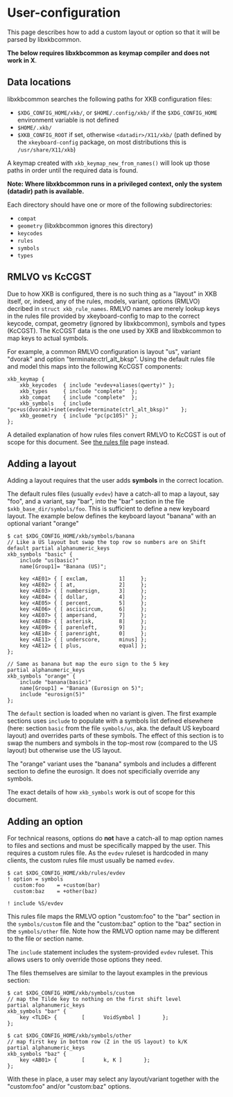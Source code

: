 # User-configuration

This page describes how to add a custom layout or option so that it will be
parsed by libxkbcommon.

**The below requires libxkbcommon as keymap compiler and does not work in X**.

## Data locations

libxkbcommon searches the following paths for XKB configuration files:
- `$XDG_CONFIG_HOME/xkb/`, or `$HOME/.config/xkb/` if the `$XDG_CONFIG_HOME`
  environment variable is not defined
- `$HOME/.xkb/`
- `$XKB_CONFIG_ROOT` if set, otherwise `<datadir>/X11/xkb/` (path defined by the
  `xkeyboard-config` package, on most distributions this is
  `/usr/share/X11/xkb`)

A keymap created with `xkb_keymap_new_from_names()` will look up those paths in
order until the required data is found.

**Note: Where libxkbcommon runs in a privileged context, only the system
(datadir) path is available.**

Each directory should have one or more of the following subdirectories:
- `compat`
- `geometry` (libxkbcommon ignores this directory)
- `keycodes`
- `rules`
- `symbols`
- `types`

## RMLVO vs KcCGST

Due to how XKB is configured, there is no such thing as a "layout" in XKB
itself, or, indeed, any of the rules, models, variant, options (RMLVO) decribed
in `struct xkb_rule_names`. RMLVO names are merely lookup keys in the
rules file provided by xkeyboard-config to map to the correct keycode, compat,
geometry (ignored by libxkbcommon), symbols and types (KcCGST). The KcCGST data
is the one used by XKB and libxbkcommon to map keys to actual symbols.

For example, a common RMLVO configuration is layout "us", variant "dvorak" and
option "terminate:ctrl_alt_bksp". Using the default rules file and model
this maps into the following KcCGST components:

```
xkb_keymap {
	xkb_keycodes  { include "evdev+aliases(qwerty)"	};
	xkb_types     { include "complete"	};
	xkb_compat    { include "complete"	};
	xkb_symbols   { include "pc+us(dvorak)+inet(evdev)+terminate(ctrl_alt_bksp)"	};
	xkb_geometry  { include "pc(pc105)"	};
};
```

A detailed explanation of how rules files convert RMLVO to KcCGST is out of
scope for this document. See [the rules file](md_doc_rules-format.html) page
instead.


## Adding a layout

Adding a layout requires that the user adds **symbols** in the correct location.

The default rules files (usually `evdev`) have a catch-all to map a layout, say
"foo", and a variant, say "bar", into the "bar" section in the file
`$xkb_base_dir/symbols/foo`.
This is sufficient to define a new keyboard layout. The example below defines
the keyboard layout "banana" with an optional variant "orange"

```
$ cat $XDG_CONFIG_HOME/xkb/symbols/banana
// Like a US layout but swap the top row so numbers are on Shift
default partial alphanumeric_keys
xkb_symbols "basic" {
    include "us(basic)"
    name[Group1]= "Banana (US)";

    key <AE01> { [ exclam,          1]     };
    key <AE02> { [ at,              2]     };
    key <AE03> { [ numbersign,      3]     };
    key <AE04> { [ dollar,          4]     };
    key <AE05> { [ percent,         5]     };
    key <AE06> { [ asciicircum,     6]     };
    key <AE07> { [ ampersand,       7]     };
    key <AE08> { [ asterisk,        8]     };
    key <AE09> { [ parenleft,       9]     };
    key <AE10> { [ parenright,      0]     };
    key <AE11> { [ underscore,      minus] };
    key <AE12> { [ plus,            equal] };
};

// Same as banana but map the euro sign to the 5 key
partial alphanumeric_keys
xkb_symbols "orange" {
    include "banana(basic)"
    name[Group1] = "Banana (Eurosign on 5)";
    include "eurosign(5)"
};
```

The `default` section is loaded when no variant is given. The first example
sections uses ``include`` to populate with a symbols list defined elsewhere
(here: section `basic` from the file `symbols/us`, aka. the default US keyboard
layout) and overrides parts of these
symbols. The effect of this section is to swap the numbers and symbols in the
top-most row (compared to the US layout) but otherwise use the US layout.

The "orange" variant uses the "banana" symbols and includes a different section
to define the eurosign. It does not specificially override any symbols.

The exact details of how `xkb_symbols` work is out of scope for this document.

## Adding an option

For technical reasons, options do **not** have a catch-all to map option names
to files and sections and must be specifically mapped by the user. This requires
a custom rules file. As the `evdev` ruleset is hardcoded in many clients, the
custom rules file must usually be named `evdev`.

```
$ cat $XDG_CONFIG_HOME/xkb/rules/evdev
! option = symbols
  custom:foo    = +custom(bar)
  custom:baz    = +other(baz)

! include %S/evdev
```

This rules file maps the RMLVO option "custom:foo" to the "bar" section in the
`symbols/custom` file and the "custom:baz" option to the "baz" section in the
`symbols/other` file. Note how the RMLVO option name may be different to the
file or section name.

The `include` statement includes the system-provided `evdev` ruleset. This
allows users to only override those options they need.

The files themselves are similar to the layout examples in the previous section:

```
$ cat $XDG_CONFIG_HOME/xkb/symbols/custom
// map the Tilde key to nothing on the first shift level
partial alphanumeric_keys
xkb_symbols "bar" {
    key <TLDE> {        [      VoidSymbol ]       };
};

$ cat $XDG_CONFIG_HOME/xkb/symbols/other
// map first key in bottom row (Z in the US layout) to k/K
partial alphanumeric_keys
xkb_symbols "baz" {
    key <AB01> {        [      k, K ]       };
};
```

With these in place, a user may select any layout/variant together with
the "custom:foo" and/or "custom:baz" options.
